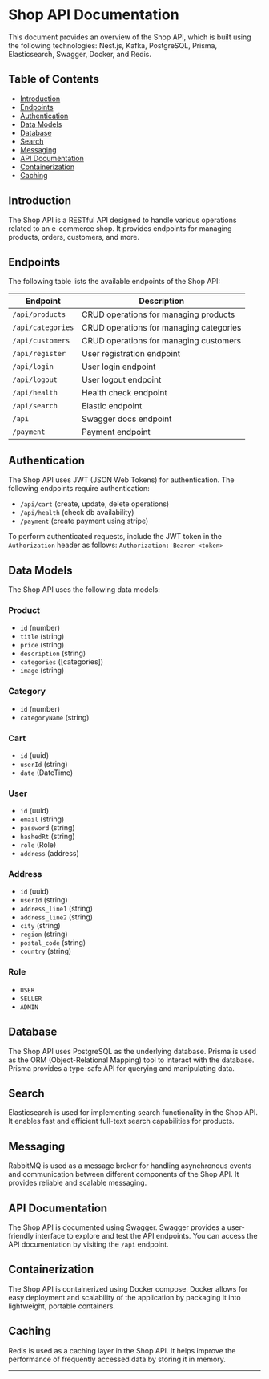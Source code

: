 # Shop API Documentation

This document provides an overview of the Shop API, which is built using the following technologies: Nest.js, Kafka, PostgreSQL, Prisma, Elasticsearch, Swagger, Docker, and Redis.

## Table of Contents

- [Introduction](#introduction)
- [Endpoints](#endpoints)
- [Authentication](#authentication)
- [Data Models](#data-models)
- [Database](#database)
- [Search](#search)
- [Messaging](#messaging)
- [API Documentation](#api-documentation)
- [Containerization](#containerization)
- [Caching](#caching)

## Introduction

The Shop API is a RESTful API designed to handle various operations related to an e-commerce shop. It provides endpoints for managing products, orders, customers, and more.

## Endpoints

The following table lists the available endpoints of the Shop API:

| Endpoint                     | Description                                     |
| ---------------------------- | ----------------------------------------------- |
| `/api/products`              | CRUD operations for managing products           |
| `/api/categories`            | CRUD operations for managing categories         |
| `/api/customers`             | CRUD operations for managing customers          |
| `/api/register`              | User registration endpoint                      |
| `/api/login`                 | User login endpoint                             |
| `/api/logout`                | User logout endpoint                            |
| `/api/health`                | Health check endpoint                           |
| `/api/search`                | Elastic endpoint                                |
| `/api`                       | Swagger docs endpoint                           |
| `/payment`                   | Payment endpoint                                |

## Authentication

The Shop API uses JWT (JSON Web Tokens) for authentication. The following endpoints require authentication:

- `/api/cart` (create, update, delete operations)
- `/api/health` (check db availability)
- `/payment` (create payment using stripe)

To perform authenticated requests, include the JWT token in the `Authorization` header as follows: `Authorization: Bearer <token>`

## Data Models

The Shop API uses the following data models:

### Product

- `id` (number)
- `title` (string)
- `price` (string)
- `description` (string)
- `categories` ([categories])
- `image` (string)

### Category

- `id` (number)
- `categoryName` (string)

### Cart

- `id` (uuid)
- `userId` (string)
- `date` (DateTime)

### User

- `id` (uuid)
- `email` (string)
- `password` (string)
- `hashedRt` (string)
- `role` (Role)
- `address` (address)

### Address

- `id` (uuid)
- `userId` (string)
- `address_line1` (string)
- `address_line2` (string)
- `city` (string)
- `region` (string)
- `postal_code` (string)
- `country` (string)

### Role
- `USER`
- `SELLER`
- `ADMIN`

## Database

The Shop API uses PostgreSQL as the underlying database. Prisma is used as the ORM (Object-Relational Mapping) tool to interact with the database. Prisma provides a type-safe API for querying and manipulating data.

## Search

Elasticsearch is used for implementing search functionality in the Shop API. It enables fast and efficient full-text search capabilities for products.

## Messaging

RabbitMQ is used as a message broker for handling asynchronous events and communication between different components of the Shop API. It provides reliable and scalable messaging.

## API Documentation

The Shop API is documented using Swagger. Swagger provides a user-friendly interface to explore and test the API endpoints. You can access the API documentation by visiting the `/api` endpoint.

## Containerization

The Shop API is containerized using Docker compose. Docker allows for easy deployment and scalability of the application by packaging it into lightweight, portable containers.

## Caching

Redis is used as a caching layer in the Shop API. It helps improve the performance of frequently accessed data by storing it in memory.

---
